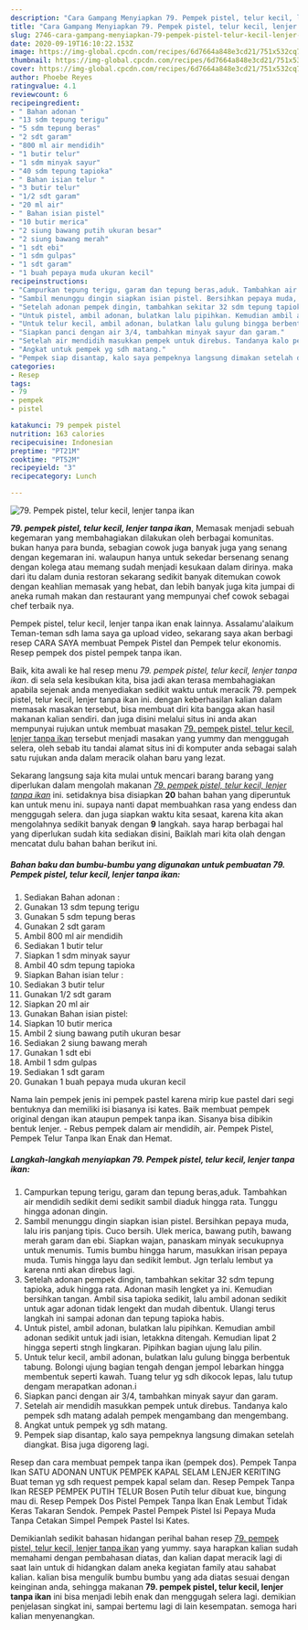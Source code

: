 ```yaml
---
description: "Cara Gampang Menyiapkan 79. Pempek pistel, telur kecil, lenjer tanpa ikan, Lezat Sekali"
title: "Cara Gampang Menyiapkan 79. Pempek pistel, telur kecil, lenjer tanpa ikan, Lezat Sekali"
slug: 2746-cara-gampang-menyiapkan-79-pempek-pistel-telur-kecil-lenjer-tanpa-ikan-lezat-sekali
date: 2020-09-19T16:10:22.153Z
image: https://img-global.cpcdn.com/recipes/6d7664a848e3cd21/751x532cq70/79-pempek-pistel-telur-kecil-lenjer-tanpa-ikan-foto-resep-utama.jpg
thumbnail: https://img-global.cpcdn.com/recipes/6d7664a848e3cd21/751x532cq70/79-pempek-pistel-telur-kecil-lenjer-tanpa-ikan-foto-resep-utama.jpg
cover: https://img-global.cpcdn.com/recipes/6d7664a848e3cd21/751x532cq70/79-pempek-pistel-telur-kecil-lenjer-tanpa-ikan-foto-resep-utama.jpg
author: Phoebe Reyes
ratingvalue: 4.1
reviewcount: 6
recipeingredient:
- " Bahan adonan "
- "13 sdm tepung terigu"
- "5 sdm tepung beras"
- "2 sdt garam"
- "800 ml air mendidih"
- "1 butir telur"
- "1 sdm minyak sayur"
- "40 sdm tepung tapioka"
- " Bahan isian telur "
- "3 butir telur"
- "1/2 sdt garam"
- "20 ml air"
- " Bahan isian pistel"
- "10 butir merica"
- "2 siung bawang putih ukuran besar"
- "2 siung bawang merah"
- "1 sdt ebi"
- "1 sdm gulpas"
- "1 sdt garam"
- "1 buah pepaya muda ukuran kecil"
recipeinstructions:
- "Campurkan tepung terigu, garam dan tepung beras,aduk. Tambahkan air mendidih sedikit demi sedikit sambil diaduk hingga rata. Tunggu hingga adonan dingin."
- "Sambil menunggu dingin siapkan isian pistel. Bersihkan pepaya muda, lalu iris panjang tipis. Cuco bersih. Ulek merica, bawang putih, bawang merah garam dan ebi. Siapkan wajan, panaskam minyak secukupnya untuk menumis. Tumis bumbu hingga harum, masukkan irisan pepaya muda. Tumis hingga layu dan sedikit lembut. Jgn terlalu lembut ya karena nnti akan direbus lagi."
- "Setelah adonan pempek dingin, tambahkan sekitar 32 sdm tepung tapioka, aduk hingga rata. Adonan masih lengket ya ini. Kemudian bersihkan tangan. Ambil sisa tapioka sedikit, lalu ambil adonan sedikit untuk agar adonan tidak lengekt dan mudah dibentuk. Ulangi terus langkah ini sampai adonan dan tepung tapioka habis."
- "Untuk pistel, ambil adonan, bulatkan lalu pipihkan. Kemudian ambil adonan sedikit untuk jadi isian, letakkna ditengah. Kemudian lipat 2 hingga seperti stngh lingkaran. Pipihkan bagian ujung lalu pilin."
- "Untuk telur kecil, ambil adonan, bulatkan lalu gulung bingga berbentuk tabung. Bolongi ujung bagian tengah dengan jempol lebarkan hingga membentuk seperti kawah. Tuang telur yg sdh dikocok lepas, lalu tutup dengam merapatkan adonan.i"
- "Siapkan panci dengan air 3/4, tambahkan minyak sayur dan garam."
- "Setelah air mendidih masukkan pempek untuk direbus. Tandanya kalo pempek sdh matang adalah pempek mengambang dan mengembang."
- "Angkat untuk pempek yg sdh matang."
- "Pempek siap disantap, kalo saya pempeknya langsung dimakan setelah diangkat. Bisa juga digoreng lagi."
categories:
- Resep
tags:
- 79
- pempek
- pistel

katakunci: 79 pempek pistel 
nutrition: 163 calories
recipecuisine: Indonesian
preptime: "PT21M"
cooktime: "PT52M"
recipeyield: "3"
recipecategory: Lunch

---
```



![79. Pempek pistel, telur kecil, lenjer tanpa ikan](https://img-global.cpcdn.com/recipes/6d7664a848e3cd21/751x532cq70/79-pempek-pistel-telur-kecil-lenjer-tanpa-ikan-foto-resep-utama.jpg)

<b><i>79. pempek pistel, telur kecil, lenjer tanpa ikan</i></b>, Memasak menjadi sebuah kegemaran yang membahagiakan dilakukan oleh berbagai komunitas. bukan hanya para bunda, sebagian cowok juga banyak juga yang senang dengan kegemaran ini. walaupun hanya untuk sekedar bersenang senang dengan kolega atau memang sudah menjadi kesukaan dalam dirinya. maka dari itu dalam dunia restoran sekarang sedikit banyak ditemukan cowok dengan keahlian memasak yang hebat, dan lebih banyak juga kita jumpai di aneka rumah makan dan restaurant yang mempunyai chef cowok sebagai chef terbaik nya.

Pempek pistel, telur kecil, lenjer tanpa ikan enak lainnya. Assalamu&#39;alaikum Teman-teman sdh lama saya ga upload video, sekarang saya akan berbagi resep CARA SAYA membuat Pempek Pistel dan Pempek telur ekonomis. Resep pempek dos pistel pempek tanpa ikan.

Baik, kita awali ke hal resep menu <i>79. pempek pistel, telur kecil, lenjer tanpa ikan</i>. di sela sela kesibukan kita, bisa jadi akan terasa membahagiakan apabila sejenak anda menyediakan sedikit waktu untuk meracik 79. pempek pistel, telur kecil, lenjer tanpa ikan ini. dengan keberhasilan kalian dalam memasak masakan tersebut, bisa membuat diri kita bangga akan hasil makanan kalian sendiri. dan juga disini melalui situs ini anda akan mempunyai rujukan untuk membuat masakan <u>79. pempek pistel, telur kecil, lenjer tanpa ikan</u> tersebut menjadi masakan yang yummy dan menggugah selera, oleh sebab itu tandai alamat situs ini di komputer anda sebagai salah satu rujukan anda dalam meracik olahan baru yang lezat.


Sekarang langsung saja kita mulai untuk mencari barang barang yang diperlukan dalam mengolah makanan <u><i>79. pempek pistel, telur kecil, lenjer tanpa ikan</i></u> ini. setidaknya bisa disiapkan <b>20</b> bahan bahan yang diperuntuk kan untuk menu ini. supaya nanti dapat membuahkan rasa yang endess dan menggugah selera. dan juga siapkan waktu kita sesaat, karena kita akan mengolahnya sedikit banyak dengan <b>9</b> langkah. saya harap berbagai hal yang diperlukan sudah kita sediakan disini, Baiklah mari kita olah dengan mencatat dulu bahan bahan berikut ini.

<!--inarticleads1-->

##### Bahan baku dan bumbu-bumbu yang digunakan untuk pembuatan 79. Pempek pistel, telur kecil, lenjer tanpa ikan:

1. Sediakan  Bahan adonan :
1. Gunakan 13 sdm tepung terigu
1. Gunakan 5 sdm tepung beras
1. Gunakan 2 sdt garam
1. Ambil 800 ml air mendidih
1. Sediakan 1 butir telur
1. Siapkan 1 sdm minyak sayur
1. Ambil 40 sdm tepung tapioka
1. Siapkan  Bahan isian telur :
1. Sediakan 3 butir telur
1. Gunakan 1/2 sdt garam
1. Siapkan 20 ml air
1. Gunakan  Bahan isian pistel:
1. Siapkan 10 butir merica
1. Ambil 2 siung bawang putih ukuran besar
1. Sediakan 2 siung bawang merah
1. Gunakan 1 sdt ebi
1. Ambil 1 sdm gulpas
1. Sediakan 1 sdt garam
1. Gunakan 1 buah pepaya muda ukuran kecil


Nama lain pempek jenis ini pempek pastel karena mirip kue pastel dari segi bentuknya dan memiliki isi biasanya isi kates. Baik membuat pempek original dengan ikan ataupun pempek tanpa ikan. Sisanya bisa dibikin bentuk lenjer. - Rebus pempek dalam air mendidih, air. Pempek Pistel, Pempek Telur Tanpa Ikan Enak dan Hemat. 

<!--inarticleads2-->

##### Langkah-langkah menyiapkan 79. Pempek pistel, telur kecil, lenjer tanpa ikan:

1. Campurkan tepung terigu, garam dan tepung beras,aduk. Tambahkan air mendidih sedikit demi sedikit sambil diaduk hingga rata. Tunggu hingga adonan dingin.
1. Sambil menunggu dingin siapkan isian pistel. Bersihkan pepaya muda, lalu iris panjang tipis. Cuco bersih. Ulek merica, bawang putih, bawang merah garam dan ebi. Siapkan wajan, panaskam minyak secukupnya untuk menumis. Tumis bumbu hingga harum, masukkan irisan pepaya muda. Tumis hingga layu dan sedikit lembut. Jgn terlalu lembut ya karena nnti akan direbus lagi.
1. Setelah adonan pempek dingin, tambahkan sekitar 32 sdm tepung tapioka, aduk hingga rata. Adonan masih lengket ya ini. Kemudian bersihkan tangan. Ambil sisa tapioka sedikit, lalu ambil adonan sedikit untuk agar adonan tidak lengekt dan mudah dibentuk. Ulangi terus langkah ini sampai adonan dan tepung tapioka habis.
1. Untuk pistel, ambil adonan, bulatkan lalu pipihkan. Kemudian ambil adonan sedikit untuk jadi isian, letakkna ditengah. Kemudian lipat 2 hingga seperti stngh lingkaran. Pipihkan bagian ujung lalu pilin.
1. Untuk telur kecil, ambil adonan, bulatkan lalu gulung bingga berbentuk tabung. Bolongi ujung bagian tengah dengan jempol lebarkan hingga membentuk seperti kawah. Tuang telur yg sdh dikocok lepas, lalu tutup dengam merapatkan adonan.i
1. Siapkan panci dengan air 3/4, tambahkan minyak sayur dan garam.
1. Setelah air mendidih masukkan pempek untuk direbus. Tandanya kalo pempek sdh matang adalah pempek mengambang dan mengembang.
1. Angkat untuk pempek yg sdh matang.
1. Pempek siap disantap, kalo saya pempeknya langsung dimakan setelah diangkat. Bisa juga digoreng lagi.


Resep dan cara membuat pempek tanpa ikan (pempek dos). Pempek Tanpa Ikan SATU ADONAN UNTUK PEMPEK KAPAL SELAM LENJER KERITING Buat teman yg sdh request pempek kapal selam dan. Resep Pempek Tanpa Ikan RESEP PEMPEK PUTIH TELUR Bosen Putih telur dibuat kue, bingung mau di. Resep Pempek Dos Pistel Pempek Tanpa Ikan Enak Lembut Tidak Keras Takaran Sendok. Pempek Pastel Pempek Pistel Isi Pepaya Muda Tanpa Cetakan Simpel Pempek Pastel Isi Kates. 

Demikianlah sedikit bahasan hidangan perihal bahan resep <u>79. pempek pistel, telur kecil, lenjer tanpa ikan</u> yang yummy. saya harapkan kalian sudah memahami dengan pembahasan diatas, dan kalian dapat meracik lagi di saat lain untuk di hidangkan dalam aneka kegiatan family atau sahabat kalian. kalian bisa mengulik bumbu bumbu yang ada diatas sesuai dengan keinginan anda, sehingga makanan <b>79. pempek pistel, telur kecil, lenjer tanpa ikan</b> ini bisa menjadi lebih enak dan menggugah selera lagi. demikian penjelasan singkat ini, sampai bertemu lagi di lain kesempatan. semoga hari kalian menyenangkan.
